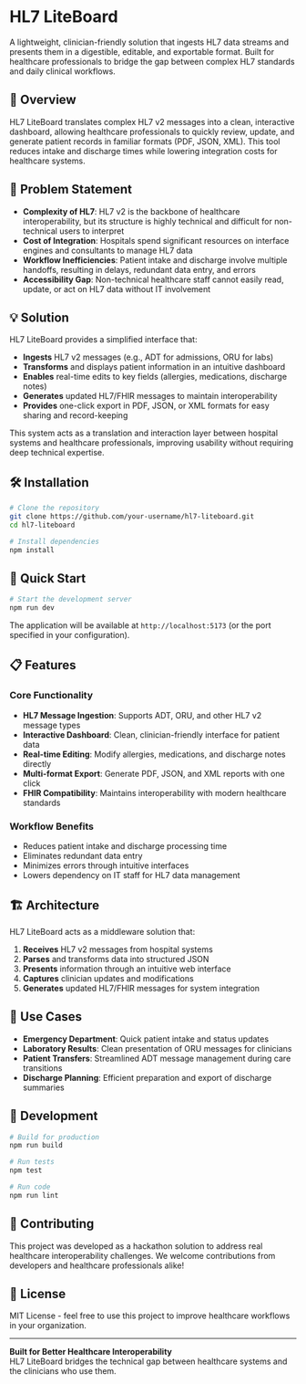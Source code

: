 # HL7 LiteBoard

A lightweight, clinician-friendly solution that ingests HL7 data streams and presents them in a digestible, editable, and exportable format. Built for healthcare professionals to bridge the gap between complex HL7 standards and daily clinical workflows.

## 🚀 Overview

HL7 LiteBoard translates complex HL7 v2 messages into a clean, interactive dashboard, allowing healthcare professionals to quickly review, update, and generate patient records in familiar formats (PDF, JSON, XML). This tool reduces intake and discharge times while lowering integration costs for healthcare systems.

## 🏥 Problem Statement

- **Complexity of HL7**: HL7 v2 is the backbone of healthcare interoperability, but its structure is highly technical and difficult for non-technical users to interpret
- **Cost of Integration**: Hospitals spend significant resources on interface engines and consultants to manage HL7 data
- **Workflow Inefficiencies**: Patient intake and discharge involve multiple handoffs, resulting in delays, redundant data entry, and errors
- **Accessibility Gap**: Non-technical healthcare staff cannot easily read, update, or act on HL7 data without IT involvement

## 💡 Solution

HL7 LiteBoard provides a simplified interface that:

- **Ingests** HL7 v2 messages (e.g., ADT for admissions, ORU for labs)
- **Transforms** and displays patient information in an intuitive dashboard
- **Enables** real-time edits to key fields (allergies, medications, discharge notes)
- **Generates** updated HL7/FHIR messages to maintain interoperability
- **Provides** one-click export in PDF, JSON, or XML formats for easy sharing and record-keeping

This system acts as a translation and interaction layer between hospital systems and healthcare professionals, improving usability without requiring deep technical expertise.

## 🛠️ Installation

```bash
# Clone the repository
git clone https://github.com/your-username/hl7-liteboard.git
cd hl7-liteboard

# Install dependencies
npm install
```

## 🚀 Quick Start

```bash
# Start the development server
npm run dev
```

The application will be available at `http://localhost:5173` (or the port specified in your configuration).

## 📋 Features

### Core Functionality
- **HL7 Message Ingestion**: Supports ADT, ORU, and other HL7 v2 message types
- **Interactive Dashboard**: Clean, clinician-friendly interface for patient data
- **Real-time Editing**: Modify allergies, medications, and discharge notes directly
- **Multi-format Export**: Generate PDF, JSON, and XML reports with one click
- **FHIR Compatibility**: Maintains interoperability with modern healthcare standards

### Workflow Benefits
- Reduces patient intake and discharge processing time
- Eliminates redundant data entry
- Minimizes errors through intuitive interfaces
- Lowers dependency on IT staff for HL7 data management

## 🏗️ Architecture

HL7 LiteBoard acts as a middleware solution that:
1. **Receives** HL7 v2 messages from hospital systems
2. **Parses** and transforms data into structured JSON
3. **Presents** information through an intuitive web interface
4. **Captures** clinician updates and modifications
5. **Generates** updated HL7/FHIR messages for system integration

## 🎯 Use Cases

- **Emergency Department**: Quick patient intake and status updates
- **Laboratory Results**: Clean presentation of ORU messages for clinicians
- **Patient Transfers**: Streamlined ADT message management during care transitions
- **Discharge Planning**: Efficient preparation and export of discharge summaries

## 🔧 Development

```bash
# Build for production
npm run build

# Run tests
npm test

# Run code
npm run lint
```

## 🤝 Contributing

This project was developed as a hackathon solution to address real healthcare interoperability challenges. We welcome contributions from developers and healthcare professionals alike!

## 📄 License

MIT License - feel free to use this project to improve healthcare workflows in your organization.

---

**Built for Better Healthcare Interoperability**  
HL7 LiteBoard bridges the technical gap between healthcare systems and the clinicians who use them.
